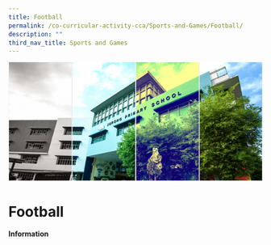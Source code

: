 ```yaml
---
title: Football
permalink: /co-curricular-activity-cca/Sports-and-Games/Football/
description: ""
third_nav_title: Sports and Games
---
```

![](/images/Banner.png)

Football
========
<b>Information</b>